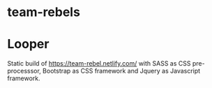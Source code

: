 # team-rebels


# Looper
Static build of https://team-rebel.netlify.com/ with SASS as CSS pre-processsor,
Bootstrap as CSS framework and Jquery as Javascript framework. 

